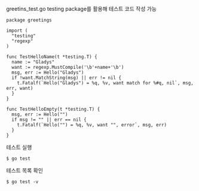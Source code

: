 greetins_test.go testing package를 활용해 테스트 코드 작성 가능

```
package greetings

import (
  "testing"
  "regexp"
)

func TestHelloName(t *testing.T) {
  name := "Gladys"
  want := regexp.MustCompile('\b'+name+'\b')
  msg, err := Hello("Gladys")
  if !want.MatchString(msg) || err != nil {
    t.Fatalf(`Hello("Gladys") = %q, %v, want match for %#q, nil`, msg, err, want)
  }
}

func TestHelloEmpty(t *testing.T) {
  msg, err := Hello("")
  if msg != "" || err == nil {
    t.Fatalf(`Hello("") = %q, %v, want "", error`, msg, err)
  }
}
```

테스트 실행

```
$ go test
```

테스트 목록 확인

```
$ go test -v
```
